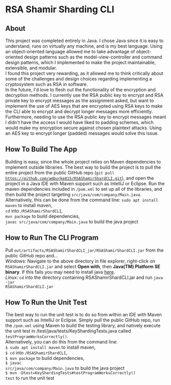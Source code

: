 # RSA Shamir Sharding CLI
## About
This project was completed entirely in Java. I chose Java since it is easy to understand, runs on virtually any machine, and is my best language. Using an object-oriented language allowed me to take advantage of object-oriented design patterns such as the model-view-controller and command design patterns, which I implemented to make the project maintainable, extensible, and modular. <br>
I found this project very rewarding, as it allowed me to think critically about some of the challenges and design choices regarding implementing a cryptosystem such as RSA in software. <br>
In the future, I'd love to flesh out the functionality of the encryption and decryption methods. I currently use the RSA public key to encrypt and RSA private key to encrypt messages as the assignment asked, but want to implement the use of AES keys that are encrypted using RSA keys to make the CLI able to encrypt and decrypt longer messages more efficiently. Furthermore, needing to use the RSA public key to encrypt messages meant I didn't have the access I would have liked to padding schemes, which would make my encryption secure against chosen plaintext attacks. Using an AES key to encrypt longer (padded) messages would solve this issue.

## How To Build The App
Building is easy, since the whole project relies on Maven dependencies to implement outside libraries. The best way to build the project is to pull the entire project from the public GitHub repo (<code>git pull https://github.com/amburke815/RSAShamirShardCLI.git</code>), and open the project in a Java IDE with Maven support such as IntelliJ or Eclipse. Run the maven dependencies included in <code>/pom.xml</code> to set up all of the libraries, and then build the project targeting <code>src/java/com/company/Main.java</code>. <br>
Alternatively, this can be done from the command line:
<code>sudo apt install maven</code> to install maven, <br>
<code>cd</code> into <code>/RSAShamirShardCLI</code>, <br>
<code>mvn package</code> to build dependencies, <br>
<code>javac src/java/com/company/Main.java</code> to build the java project

## How to Run The CLI Program
Pull <code>out/artifacts/RSAShamirShardCLI_jar/RSAShamirShardCLI.jar</code> from the public GitHub repo and... <br>
<i>Windows:</i> Navigate to the above directory in file explorer, right-click on
<code>RSAShamirShardCLI.jar</code> and select <b>Open with</b>, then <b>Java(TM) Platform SE binary</b>. If this fails you may need to install java [here](#https://www.java.com/download/ie_manual.jsp). <br>
<i>Linux:</i> <code>cd</code> into the directory containing RSAShamirShardCLI.jar and run <code>java -jar RSAShamirShardCLI.jar</code>

## How To Run the Unit Test
The best way to run the unit test is to do so from within an IDE with Maven support such as IntelliJ or Eclipse. Simply pull the public GitHub repo, run the <code>/pom.xml</code> using Maven to build the testing library, and natively execute the unit test in /test/java/tests/KeyShardingTests.java called <code>testProgramWorksCorrectly()</code>. <br>
Alternatively, you can do this from the command line: <br>
<code>$ sudo apt install maven</code> to install maven, <br>
<code>$ cd</code> into <code>/RSAShamirShardCLI</code>, <br>
<code>$ mvn package</code> to build dependencies, <br>
<code>$ javac src/java/com/company/Main.java</code> to build the java project <br>
<code>$ mvn -Dtest=KeyShardingTests#testProgramWorksCorrectly() test</code> to run the unit test


